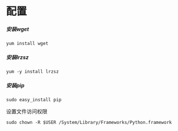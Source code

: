 # 配置
##### 安装wget
```
yum install wget
```
##### 安装lrzsz
```
yum -y install lrzsz
```
##### 安装pip
```
sudo easy_install pip
```
设置文件访问权限
```
sudo chown -R $USER /System/Library/Frameworks/Python.framework
```
